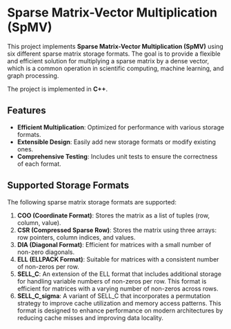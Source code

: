 # **Sparse Matrix-Vector Multiplication (SpMV)**

This project implements **Sparse Matrix-Vector Multiplication (SpMV)** using six different sparse matrix storage formats. The goal is to provide a flexible and efficient solution for multiplying a sparse matrix by a dense vector, which is a common operation in scientific computing, machine learning, and graph processing.

The project is implemented in **C++**.

## **Features**

- **Efficient Multiplication**: Optimized for performance with various storage formats.
- **Extensible Design**: Easily add new storage formats or modify existing ones.
- **Comprehensive Testing**: Includes unit tests to ensure the correctness of each format.

## **Supported Storage Formats**

The following sparse matrix storage formats are supported:

1. **COO (Coordinate Format)**: Stores the matrix as a list of tuples (row, column, value).
2. **CSR (Compressed Sparse Row)**: Stores the matrix using three arrays: row pointers, column indices, and values.
3. **DIA (Diagonal Format)**: Efficient for matrices with a small number of non-zero diagonals.
4. **ELL (ELLPACK Format)**: Suitable for matrices with a consistent number of non-zeros per row.
5. **SELL_C**: An extension of the ELL format that includes additional storage for handling variable numbers of non-zeros per row. This format is efficient for matrices with a varying number of non-zeros across rows.
6. **SELL_C_sigma**: A variant of SELL_C that incorporates a permutation strategy to improve cache utilization and memory access patterns. This format is designed to enhance performance on modern architectures by reducing cache misses and improving data locality.

